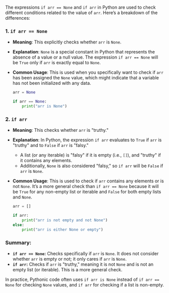 The expressions `if arr == None` and `if arr` in Python are used to check different conditions related to the value of `arr`. Here’s a breakdown of the differences:

### 1. `if arr == None`
- **Meaning**: This explicitly checks whether `arr` is `None`.
- **Explanation**: `None` is a special constant in Python that represents the absence of a value or a null value. The expression `if arr == None` will be `True` only if `arr` is exactly equal to `None`.
- **Common Usage**: This is used when you specifically want to check if `arr` has been assigned the `None` value, which might indicate that a variable has not been initialized with any data.

  ```python
  arr = None
  
  if arr == None:
      print("arr is None")
  ```

### 2. `if arr`
- **Meaning**: This checks whether `arr` is "truthy."
- **Explanation**: In Python, the expression `if arr` evaluates to `True` if `arr` is "truthy" and to `False` if `arr` is "falsy."
  - A list (or any iterable) is "falsy" if it is empty (i.e., `[]`), and "truthy" if it contains any elements.
  - Additionally, `None` is also considered "falsy," so `if arr` will be `False` if `arr` is `None`.
- **Common Usage**: This is used to check if `arr` contains any elements or is not `None`. It’s a more general check than `if arr == None` because it will be `True` for any non-empty list or iterable and `False` for both empty lists and `None`.

  ```python
  arr = []
  
  if arr:
      print("arr is not empty and not None")
  else:
      print("arr is either None or empty")
  ```

### Summary:

- **`if arr == None`:** Checks specifically if `arr` is `None`. It does not consider whether `arr` is empty or not; it only cares if `arr` is `None`.
- **`if arr`:** Checks if `arr` is "truthy," meaning it is not `None` and is not an empty list (or iterable). This is a more general check.

In practice, Pythonic code often uses `if arr is None` instead of `if arr == None` for checking `None` values, and `if arr` for checking if a list is non-empty.